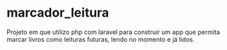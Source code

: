 # marcador_leitura
Projeto em que utilizo php com laravel para  construir um app que permita marcar livros como leituras futuras, lendo no momento e já lidos. 
